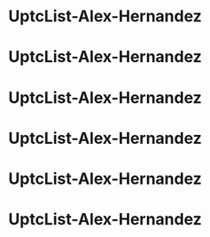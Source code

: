 # UptcList-Alex-Hernandez
# UptcList-Alex-Hernandez
# UptcList-Alex-Hernandez
# UptcList-Alex-Hernandez
# UptcList-Alex-Hernandez
# UptcList-Alex-Hernandez
